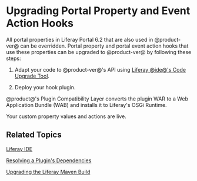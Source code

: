 # Upgrading Portal Property and Event Action Hooks [](id=upgrading-portal-property-and-event-action-hooks)

All portal properties in Liferay Portal 6.2 that are also used in @product-ver@
can be overridden. Portal property and portal event action hooks that use these
properties can be upgraded to @product-ver@ by following these steps:

1.  Adapt your code to @product-ver@'s API using
    [Liferay @ide@'s Code Upgrade Tool](/develop/tutorials/-/knowledge_base/7-0/adapting-to-liferay-7s-api-with-the-code-upgrade-tool). 

2.  Deploy your hook plugin. 

@product@'s Plugin Compatibility Layer converts the plugin WAR to a Web
Application Bundle (WAB) and installs it to Liferay's OSGi Runtime. 

Your custom property values and actions are live.

## Related Topics [](id=related-topics)

[Liferay IDE](/develop/tutorials/-/knowledge_base/7-0/liferay-ide)

[Resolving a Plugin's Dependencies](/develop/tutorials/-/knowledge_base/7-0/resolving-a-plugins-dependencies)

[Upgrading the Liferay Maven Build](/develop/tutorials/-/knowledge_base/7-0/upgrading-the-liferay-maven-build)
